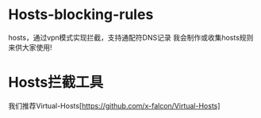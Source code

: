 # Hosts-blocking-rules
hosts，通过vpn模式实现拦截，支持通配符DNS记录
我会制作或收集hosts规则来供大家使用!

# Hosts拦截工具
我们推荐Virtual-Hosts[https://github.com/x-falcon/Virtual-Hosts]
